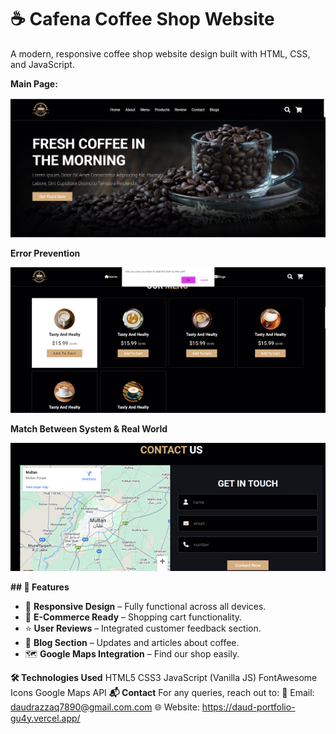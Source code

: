 # ☕ Cafena Coffee Shop Website

A modern, responsive coffee shop website design built with HTML, CSS, and JavaScript.

**Main Page:**

![Project Screenshot](Cafena.png)


**Error Prevention**

![Project Screenshot](Error.png)


**Match Between System & Real World**

![Project Screenshot](RealWorld.png)

**## 🚀 Features**
- 🍵 **Responsive Design** – Fully functional across all devices.
- 🛒 **E-Commerce Ready** – Shopping cart functionality.
- ⭐ **User Reviews** – Integrated customer feedback section.
- 📖 **Blog Section** – Updates and articles about coffee.
- 🗺️ **Google Maps Integration** – Find our shop easily.

**🛠 Technologies Used**
HTML5
CSS3
JavaScript (Vanilla JS)
FontAwesome Icons
Google Maps API
**📬 Contact**
For any queries, reach out to:
📧 Email: daudrazzaq7890@gmail.com.com
🌐 Website: https://daud-portfolio-gu4y.vercel.app/
